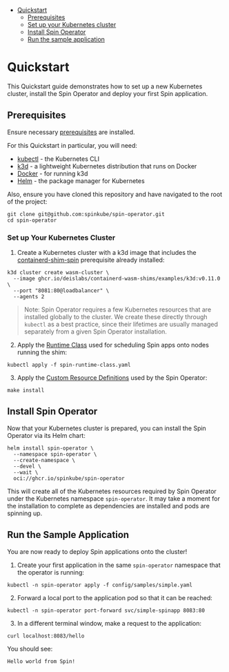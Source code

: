 - [Quickstart](#quickstart)
  - [Prerequisites](#prerequisites)
  - [Set up your Kubernetes cluster](#set-up-your-kubernetes-cluster)
  - [Install Spin Operator](#install-spin-operator)
  - [Run the sample application](#run-the-sample-application)

# Quickstart

This Quickstart guide demonstrates how to set up a new Kubernetes cluster, install the Spin Operator and deploy your first Spin application.

## Prerequisites

Ensure necessary [prerequisites](./prerequisites.md) are installed.

For this Quickstart in particular, you will need:

- [kubectl](./prerequisites.md#kubectl) - the Kubernetes CLI
- [k3d](./prerequisites.md#k3d) - a lightweight Kubernetes distribution that runs on Docker
- [Docker](./prerequisites.md#docker) - for running k3d
- [Helm](./prerequisites.md#helm) - the package manager for Kubernetes

<!-- NOTE: remove this prerequisite when the runtime-class and CRDs can be applied from their release artifacts, i.e. when repo and release are public -->

Also, ensure you have cloned this repository and have navigated to the root of the project:

```console
git clone git@github.com:spinkube/spin-operator.git
cd spin-operator
```

### Set up Your Kubernetes Cluster

1. Create a Kubernetes cluster with a k3d image that includes the [containerd-shim-spin](https://github.com/spinkube/containerd-shim-spin) prerequisite already installed:

<!-- TODO: update below with ghcr.io/spinkube/containerd-shim-spin/examples/k3d:<tag> -->

```console
k3d cluster create wasm-cluster \
  --image ghcr.io/deislabs/containerd-wasm-shims/examples/k3d:v0.11.0 \
  --port "8081:80@loadbalancer" \
  --agents 2
```

> Note: Spin Operator requires a few Kubernetes resources that are installed globally to the cluster. We create these directly through `kubectl` as a best practice, since their lifetimes are usually managed separately from a given Spin Operator installation.

2. Apply the [Runtime Class](../../spin-runtime-class.yaml) used for scheduling Spin apps onto nodes running the shim:

<!-- TODO: replace with e.g. 'kubectl apply -f https://github.com/spinkube/spin-operator/releases/download/v0.1.0-rc.1/spin-operator.runtime-class.yaml' -->

```console
kubectl apply -f spin-runtime-class.yaml
```

3. Apply the [Custom Resource Definitions](./glossary-of-terms.md#custom-resource-definition-crd) used by the Spin Operator:

<!-- TODO: replace with e.g. 'kubectl apply -f https://github.com/spinkube/spin-operator/releases/download/v0.1.0-rc.1/spin-operator.crds.yaml' -->

```console
make install
```

## Install Spin Operator

Now that your Kubernetes cluster is prepared, you can install the Spin Operator via its Helm chart:

<!-- TODO: remove '--devel' flag once we have our first non-prerelease chart available, e.g. when v0.1.0 of this project is out -->

```console
helm install spin-operator \
  --namespace spin-operator \
  --create-namespace \
  --devel \
  --wait \
  oci://ghcr.io/spinkube/spin-operator
```

This will create all of the Kubernetes resources required by Spin Operator under the Kubernetes namespace `spin-operator`. It may take a moment for the installation to complete as dependencies are installed and pods are spinning up.

## Run the Sample Application

You are now ready to deploy Spin applications onto the cluster!

<!-- TODO: if/when we have the option and if we wanted to, we could mention that the kwasm operator isn't needed when using k3d, as the containerd-shim-spin is already present. Installation could be skipped via --set kwasm-operator.enabled=false -->

1. Create your first application in the same `spin-operator` namespace that the operator is running:

<!-- Note: the default 'containerd-shim-spin' SpinAppExecutor CR needs to be present on the cluster before apps using this default can run. However, as of writing, it is a namespaced resource. As such, apps can only be deployed in the same namespace(s) that the CR is present. -->

```console
kubectl -n spin-operator apply -f config/samples/simple.yaml
```

<!-- TODO: Use spin-k8s-plugin here? -->

2. Forward a local port to the application pod so that it can be reached:

```console
kubectl -n spin-operator port-forward svc/simple-spinapp 8083:80
```

3. In a different terminal window, make a request to the application:

```console
curl localhost:8083/hello
```

You should see:

```console
Hello world from Spin!
```

<!-- TODO: guide the reader to the next relevant documentation section -->
